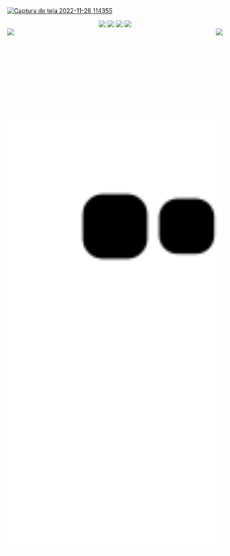 <a href=""><img width="972" height="330" align="center" alt="Captura de tela 2022-11-28 114355" src="https://user-images.githubusercontent.com/97567643/204306969-fdec3800-334d-491c-b78a-65973f905e52.png"></a>

<div align="center">
  <a href="https://www.instagram.com/bouchra_akl/"><img src="https://img.shields.io/badge/Instagram-E4405F?style=for-the-badge&logo=instagram&logoColor=white"></a>
  <a href="https://www.linkedin.com/in/bouchra-akl/"><img src="https://img.shields.io/badge/LinkedIn-0077B5?style=for-the-badge&logo=linkedin&logoColor=white"></a>
  <a href="https://twitter.com/AklBouchra"><img src="https://img.shields.io/badge/Twitter-1DA1F2?style=for-the-badge&logo=twitter&logoColor=white"></img></a>
  <a href="mailto:bushraakl1234@gmail.com"><img src="https://img.shields.io/badge/Gmail-D14836?style=for-the-badge&logo=gmail&logoColor=white"></img></a>
</div>
<div>
<img src="https://streak-stats.demolab.com?user=bouchraakl&theme=blueberry_duo&hide_border=true&border_radius=5.3&date_format=M%20j%5B%2C%20Y%5D&background=FFFEFE&stroke=b284cb&ring=FF99B6&sideNums=FF99B6&currStreakLabel=b284cb&dates=FF99B6&fire=b284cb&currStreakNum=b284cb&sideLabels=b284cb" align = "left" height="210">
<img src="https://github-readme-stats.vercel.app/api/top-langs/?username=bouchraakl&layout=compact&bg_color=FFFEFE&hide_border=true&title_color=b284cb" align = "right" height="200">
  </div>


<img src="https://github.com/rafaballerini/rafaballerini/blob/output/github-contribution-grid-snake.svg" align="center" width="1070">

 

